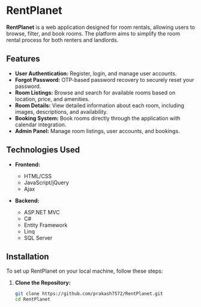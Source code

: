 # RentPlanet

**RentPlanet** is a web application designed for room rentals, allowing users to browse, filter, and book rooms. The platform aims to simplify the room rental process for both renters and landlords.

## Features

- **User Authentication:** Register, login, and manage user accounts.
- **Forgot Password:** OTP-based password recovery to securely reset your password.
- **Room Listings:** Browse and search for available rooms based on location, price, and amenities.
- **Room Details:** View detailed information about each room, including images, descriptions, and availability.
- **Booking System:** Book rooms directly through the application with calendar integration.
- **Admin Panel:** Manage room listings, user accounts, and bookings.

## Technologies Used

- **Frontend:**
  - HTML/CSS
  - JavaScript/jQuery
  - Ajax

- **Backend:**
  - ASP.NET MVC
  - C#
  - Entity Framework
  - Linq
  - SQL Server

## Installation

To set up RentPlanet on your local machine, follow these steps:

1. **Clone the Repository:**

   ```bash
   git clone https://github.com/prakash7572/RentPlanet.git
   cd RentPlanet
